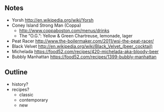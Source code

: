 ## Notes

* Yorsh http://en.wikipedia.org/wiki/Yorsh
* Coney Island Strong Man (Coppa)
  * http://www.coppaboston.com/menus/drinks
  * The “O.G.”:  Yellow & Green Chartreuse, lemonade, lager
* Peat Racer http://www.the-boilermaker.com/2011/wsj-the-peat-racer/
* Black Velvet http://en.wikipedia.org/wiki/Black_Velvet_(beer_cocktail)
* Michelada https://food52.com/recipes/420-michelada-aka-bloody-beer
* Bubbly Manhattan https://food52.com/recipes/1399-bubbly-manhattan

## Outline

* history?
* recipes?
  * classic
  * contemporary
  * new
